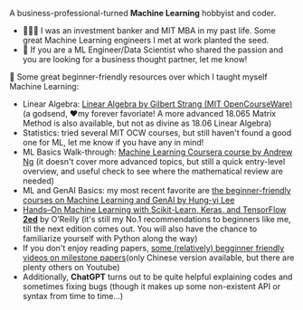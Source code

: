 A business-professional-turned **Machine Learning** hobbyist and coder.

- 👩🏻‍💼 I was an investment banker and MIT MBA in my past life. Some great Machine Learning engineers I met at work planted the seed.
- 👯 If you are a ML Engineer/Data Scientist who shared the passion and you are looking for a business thought partner, let me know!

🌱 Some great beginner-friendly resources over which I taught myself Machine Learning:
- Linear Algebra: [Linear Algebra by Gilbert Strang (MIT OpenCourseWare)](https://www.youtube.com/playlist?list=PL221E2BBF13BECF6C) (a godsend, ❤️my forever favoriate! A more advanced 18.065 Matrix Method is also available, but not as divine as 18.06 Linear Algebra)
- Statistics: tried several MIT OCW courses, but still haven't found a good one for ML, let me know if you have any in mind!
- ML Basics Walk-through: [Machine Learning Coursera course by Andrew Ng](https://www.coursera.org/specializations/machine-learning-introduction#courses) (it doesn't cover more advanced topics, but still a quick entry-level overview, and useful check to see where the mathematical review are needed)
- ML and GenAI Basics: my most recent favorite are [the beginner-friendly courses on Machine Learning and GenAI by Hung-yi Lee](https://www.youtube.com/@HungyiLeeNTU)
- [Hands–On Machine Learning with Scikit-Learn, Keras, and TensorFlow **2ed**](https://www.amazon.com/Hands-Machine-Learning-Scikit-Learn-TensorFlow/dp/1492032646) by O’Reilly (it's still my No.1 recommendations to beginners like me, till the next edition comes out. You will also have the chance to familiarize yourself with Python along the way)
- If you don't enjoy reading papers, [some (relatively) begginner friendly videos on milestone papers](https://www.youtube.com/@AI-qb8eh/videos)(only Chinese version available, but there are plenty others on Youtube)
- Additionally, **ChatGPT** turns out to be quite helpful explaining codes and sometimes fixing bugs (though it makes up some non-existent API or syntax from time to time...)

<!--
**silviazeng/silviazeng** is a ✨ _special_ ✨ repository because its `README.md` (this file) appears on your GitHub profile.

Here are some ideas to get you started:

- 🔭 I’m currently working on ...
- 🌱 I’m currently learning ...
- 👯 I’m looking to collaborate on ...
- 🤔 I’m looking for help with ...
- 💬 Ask me about ...
- 📫 How to reach me: ...
- 😄 Pronouns: ...
- ⚡ Fun fact: ...
-->
